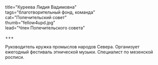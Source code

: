 title="Куреева Лидия Вадимовна"  
tags="благотворительный фонд, команда"  
cat="Попечительский совет"  
thumb="fellow4upd.jpg"  
lead="Член Попечительского совета"

+++

Руководитель кружка промыслов народов Севера. Организует ежегодный фестиваль этнической музыки. Специалист по мезенской росписи.  
